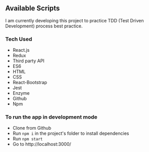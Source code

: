 ## Available Scripts
I am currently developing this project to practice TDD (Test Driven Development) process best practice. 

### Tech Used

- React.js
- Redux
- Third party API
- ES6
- HTML
- CSS
- React-Bootstrap
- Jest
- Enzyme
- Github
- Npm

### To run the app in development mode
- Clone from Github
- Run `npm i` in the project's folder to install dependencies
- Run `npm start`
- Go to http://localhost:3000/